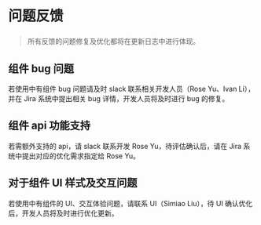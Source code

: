 # 问题反馈

###

> 所有反馈的问题修复及优化都将在更新日志中进行体现。

## 组件 bug 问题

若使用中有组件 bug 问题请及时 slack 联系相关开发人员（Rose Yu、Ivan Li），并在 Jira 系统中提出相关 bug 详情，开发人员将及时进行 bug 的修复。

## 组件 api 功能支持

若需额外支持的 api，请 slack 联系开发 Rose Yu，待评估确认后，请在 Jira 系统中提出对应的优化需求指定给 Rose Yu。

## 对于组件 UI 样式及交互问题

若使用中有组件的 UI、交互体验问题，请联系 UI（Simiao Liu），待 UI 确认优化后，开发人员将及时进行优化更新。
